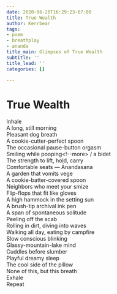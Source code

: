 ```yaml
---
date: 2020-06-20T16:29:23-07:00
title: True Wealth
author: Kerrbear
tags:
- poem
- breathplay
- ananda
title_main: Glimpses of True Wealth
subtitle: ''
title_lead: ''
categories: []

---
```

# True Wealth

Inhale  
A long, still morning  
Pleasant dog breath  
A cookie-cutter-perfect spoon  
The occasional pause-button orgasm  
Smiling while pooping<!--more> / a bidet  
The strength to lift, hold, carry  
Comfortable seats — Ānandasana  
A garden that vomits vege  
A cookie-batter-covered spoon  
Neighbors who meet your smize  
Flip-flops that fit like gloves  
A high hammock in the setting sun  
A brush-tip archival ink pen  
A span of spontaneous solitude  
Peeling off the scab  
Rolling in dirt, diving into waves  
Walking all day, eating by campfire  
Slow conscious blinking  
Glassy-mountain-lake mind  
Cuddles before slumber  
Playful dreamy sleep  
The cool side of the pillow  
None of this, but this breath  
Exhale  
Repeat